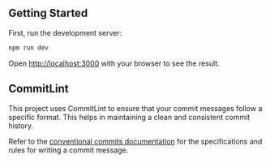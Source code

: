 ## Getting Started

First, run the development server:

```bash
npm run dev
```

Open [http://localhost:3000](http://localhost:3000) with your browser to see the result.

## CommitLint

This project uses CommitLint to ensure that your commit messages follow a specific format. This helps in maintaining a clean and consistent commit history.

Refer to the [conventional commits documentation](https://www.conventionalcommits.org/en/v1.0.0/) for the specifications and rules for writing a commit message.

